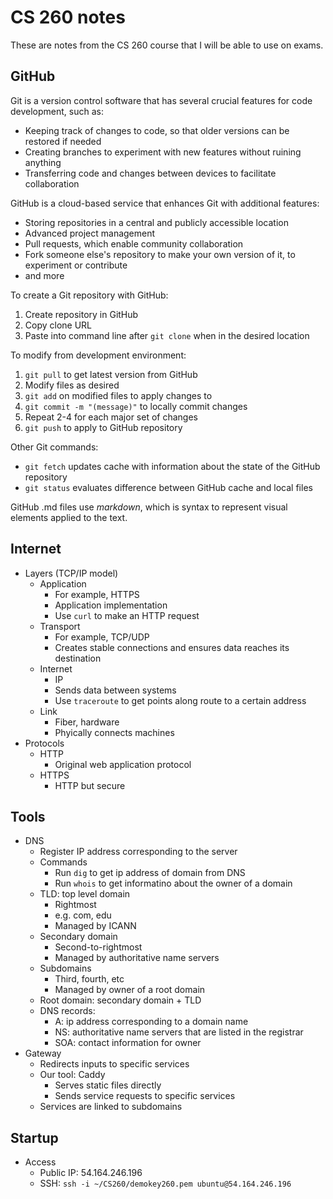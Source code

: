 # CS 260 notes

These are notes from the CS 260 course that I will be able to use on exams.

## GitHub

Git is a version control software that has several crucial features for code development, such as:
- Keeping track of changes to code, so that older versions can be restored if needed
- Creating branches to experiment with new features without ruining anything
- Transferring code and changes between devices to facilitate collaboration

GitHub is a cloud-based service that enhances Git with additional features:
- Storing repositories in a central and publicly accessible location
- Advanced project management
- Pull requests, which enable community collaboration
- Fork someone else's repository to make your own version of it, to experiment or contribute
- and more

To create a Git repository with GitHub:
1. Create repository in GitHub
2. Copy clone URL
3. Paste into command line after `git clone` when in the desired location

To modify from development environment:
1. `git pull` to get latest version from GitHub
2. Modify files as desired
3. `git add` on modified files to apply changes to
4. `git commit -m "(message)"` to locally commit changes
5. Repeat 2-4 for each major set of changes
6. `git push` to apply to GitHub repository

Other Git commands:
- `git fetch` updates cache with information about the state of the GitHub repository
- `git status` evaluates difference between GitHub cache and local files

GitHub .md files use _markdown_, which is syntax to represent visual elements applied to the text.

## Internet

- Layers (TCP/IP model)
  - Application
    - For example, HTTPS
    - Application implementation
    - Use `curl` to make an HTTP request
  - Transport
    - For example, TCP/UDP
    - Creates stable connections and ensures data reaches its destination
  - Internet
    - IP
    - Sends data between systems
    - Use `traceroute` to get points along route to a certain address
  - Link
    - Fiber, hardware
    - Phyically connects machines
- Protocols
  - HTTP
    - Original web application protocol
  - HTTPS
    - HTTP but secure
   
## Tools
- DNS
  - Register IP address corresponding to the server
  - Commands
    - Run `dig` to get ip address of domain from DNS
    - Run `whois` to get informatino about the owner of a domain
  - TLD: top level domain
    - Rightmost
    - e.g. com, edu
    - Managed by ICANN
  - Secondary domain
    - Second-to-rightmost
    - Managed by authoritative name servers
  - Subdomains
    - Third, fourth, etc
    - Managed by owner of a root domain
  - Root domain: secondary domain + TLD
  - DNS records:
    - A: ip address corresponding to a domain name
    - NS: authoritative name servers that are listed in the registrar
    - SOA: contact information for owner
- Gateway
  - Redirects inputs to specific services
  - Our tool: Caddy
    - Serves static files directly
    - Sends service requests to specific services
  - Services are linked to subdomains

## Startup
- Access
  - Public IP: 54.164.246.196
  - SSH: `ssh -i ~/CS260/demokey260.pem ubuntu@54.164.246.196`
